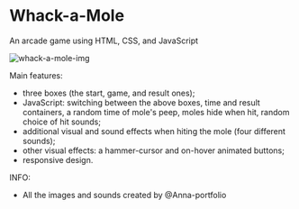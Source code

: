 # Whack-a-Mole
An arcade game using HTML, CSS, and JavaScript

![whack-a-mole-img](https://user-images.githubusercontent.com/75646880/109956070-7fe3fb80-7ce3-11eb-9cbd-e71fdbf114b2.png)

Main features:
- three boxes (the start, game, and result ones);
- JavaScript: switching between the above boxes, time and result containers, a random time of mole's peep, moles hide when hit, random choice of hit sounds;
- additional visual and sound effects when hiting the mole (four different sounds);
- other visual effects: a hammer-cursor and on-hover animated buttons;
- responsive design.


INFO: 
- All the images and sounds created by @Anna-portfolio
